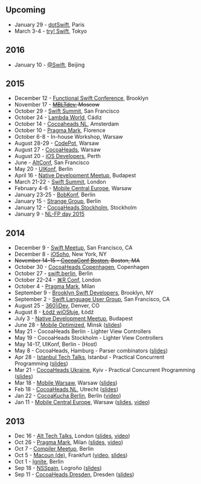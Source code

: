 ## Upcoming

* January 29 - [dotSwift](http://www.dotswift.io), Paris
* March 3-4 - [try! Swift](http://www.tryswiftconf.com), Tokyo

## 2016

* January 10 - [@Swift](http://www.atswift.io/), Beijing

## 2015

* December 12 - [Functional Swift Conference](http://2015.funswiftconf.com), Brooklyn
* November 17 - ~~[MBLTdev](http://mbltdev.ru), Moscow~~
* October 29 - [Swift Summit](https://www.swiftsummit.com), San Francisco
* October 24 - [Lambda World](http://www.lambda.world/), Cádiz
* October 14 - [Cocoaheads NL](http://cocoaheads.nl), Amsterdam
* October 10 - [Pragma Mark](http://pragmamark.org), Florence
* October 6-8 - In-house Workshop, Warsaw
* August 28-29 - [CodePot](https://codepot.pl), Warsaw
* August 27 - [CocoaHeads](http://cocoaheads.org/pl/Warsaw/index.html), Warsaw
* August 20 - [iOS Developers](http://www.meetup.com/Perth-iOS/), Perth
* June - [AltConf](http://www.altconf.com), San Francisco
* May 20 - [UIKonf](http://www.uikonf.com), Berlin
* April 16 - [Native Development Meetup](http://www.meetup.com/Native-Development-Meetup/), Budapest
* March 21-22 - [Swift Summit](https://www.swiftsummit.com), London
* February 4-6 - [Mobile Central Europe](http://mceconf.com), Warsaw
* January 23-25 - [BobKonf](http://bobkonf.de), Berlin
* January 15 - [Strange Group](http://www.meetup.com/Strange-Group-Berlin/events/219492917/), Berlin
* January 12 - [CocoaHeads Stockholm](http://www.meetup.com/CocoaHeads-Stockholm/), Stockholm
* January 9 - [NL-FP day 2015](http://wwwhome.cs.utwente.nl/~jankuper/fp-dag/)


## 2014

* December 9 - [Swift Meetup](http://www.meetup.com/swift-language/), San Francisco, CA
* December 8 - [iOSoho](http://www.meetup.com/iOSoho/events/208761382/), New York, NY
* ~~November 14-15 - [CocoaConf Boston](http://cocoaconf.com/boston-2014/), Boston, MA~~
* October 30 - [CocoaHeads Copenhagen](http://www.meetup.com/CopenhagenCocoa/), Copenhagen
* October 27 - [swift.berlin](http://www.meetup.com/swift-berlin/), Berlin
* October 22-24 - [⌘R Conf](http://cmdrconf.com), London
* October 4 - [Pragma Mark](http://pragmamark.org), Milan
* September 9 - [Brooklyn Swift Developers](http://www.meetup.com/Brooklyn-Swift-Developers/), Brooklyn, NY
* September 2 - [Swift Language User Group](http://www.meetup.com/swift-language/), San Francisco, CA
* August 25 - [360|iDev](http://www.360idev.com), Denver, CO
* August 8 - [Łódź wiOSłuje](http://www.meetup.com/Lodz-w-iOS-luje/), Łódź
* July 3 - [Native Development Meetup](http://www.meetup.com/Native-Development-Meetup/), Budapest
* June 28 - [Mobile Optimized](http://mo.dev.by/en), Minsk ([slides](https://speakerdeck.com/chriseidhof/functional-programming-in-swift))
* May 21 - CocoaHeads Berlin - Lighter View Controllers
* May 19 - CocoaHeads Stockholm - Lighter View Controllers
* May 14-17, UIKonf, Berlin - (Host)
* May 8 - CocoaHeads, Hamburg - Parser combinators ([slides](https://speakerdeck.com/chriseidhof/parsing-with-blocks))
* Apr 28 - [Istanbul Tech Talks](http://www.istanbultechtalks.com), Istanbul - Practical Concurrent Programming ([slides](https://speakerdeck.com/chriseidhof/practical-concurrent-programming))
* Mar 21 - [CocoaHeads Ukraine](https://www.facebook.com/CocoaHeadsUkraine), Kyiv - Practical Concurrent Programming ([slides](https://speakerdeck.com/chriseidhof/practical-asynchronous-programming-kiev))
* Mar 18 - [Mobile Warsaw](http://www.meetup.com/Mobile-Warsaw/), Warsaw ([slides](https://speakerdeck.com/chriseidhof/lighter-view-controllers-2))
* Feb 18 - [CocoaHeads NL](http://cocoaheads.nl/upcoming), Utrecht ([slides](https://speakerdeck.com/chriseidhof/lighter-view-controllers-1))
* Jan 22 - [CocoaKucha Berlin](http://cocoaheads-berlin.github.io), Berlin ([video](http://vimeo.com/85028110))
* Jan 11 - [Mobile Central Europe](http://mobilecentraleurope.com), Warsaw ([slides](https://speakerdeck.com/chriseidhof/the-evolution-of-a-cocoa-programmer), [video](http://www.youtube.com/watch?v=yXFflqGTZ3Q))

## 2013

* Dec 16 - [Alt Tech Talks](http://london.alttechtalks.com), London ([slides](https://speakerdeck.com/chriseidhof/cocoa-touch-the-good-the-bad-and-the-ugly), [video](http://vimeo.com/85367013))
* Oct 26 - [Pragma Mark](http://pragmamark.org), Milan ([slides](https://speakerdeck.com/chriseidhof/pragma-mark-simple-concurrent-programming), [video](http://www.youtube.com/watch?v=maxcJkQZWRs))
* Oct 7 - [Compiler Meetup](http://berlin.compilermeet.org), Berlin 
* Oct 5 - [Macoun (de)](http://www.macoun.de), Frankfurt ([video](http://macoun.de/video2013kssa3.php), [slides](https://speakerdeck.com/chriseidhof/schlanke-view-controller))
* Oct 1 - [Ignite](http://igniteberlin.com), Berlin 
* Sep 18 - [NSSpain](http://www.nsspain.com), Logroño ([slides](https://speakerdeck.com/chriseidhof/lighter-view-controllers))
* Sep 11 - [CocoaHeads Dresden](http://cocoaheads.org/de/Dresden/index.html), Dresden ([slides](https://speakerdeck.com/chriseidhof/parallele-programmierung-de))
